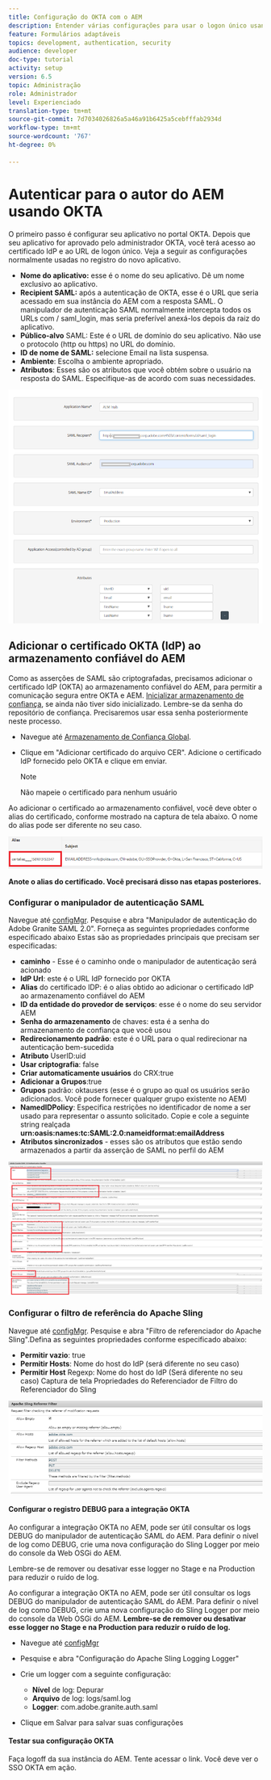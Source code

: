 ```yaml
---
title: Configuração do OKTA com o AEM
description: Entender várias configurações para usar o logon único usando o okta
feature: Formulários adaptáveis
topics: development, authentication, security
audience: developer
doc-type: tutorial
activity: setup
version: 6.5
topic: Administração
role: Administrador
level: Experienciado
translation-type: tm+mt
source-git-commit: 7d7034026826a5a46a91b6425a5cebfffab2934d
workflow-type: tm+mt
source-wordcount: '767'
ht-degree: 0%

---
```



# Autenticar para o autor do AEM usando OKTA

O primeiro passo é configurar seu aplicativo no portal OKTA. Depois que seu aplicativo for aprovado pelo administrador OKTA, você terá acesso ao certificado IdP e ao URL de logon único. Veja a seguir as configurações normalmente usadas no registro do novo aplicativo.

* **Nome do aplicativo:** esse é o nome do seu aplicativo. Dê um nome exclusivo ao aplicativo.
* **Recipient SAML:** após a autenticação de OKTA, esse é o URL que seria acessado em sua instância do AEM com a resposta SAML. O manipulador de autenticação SAML normalmente intercepta todos os URLs com / saml_login, mas seria preferível anexá-los depois da raiz do aplicativo.
* **Público-alvo** SAML: Este é o URL de domínio do seu aplicativo. Não use o protocolo (http ou https) no URL do domínio.
* **ID de nome de SAML:** selecione Email na lista suspensa.
* **Ambiente**: Escolha o ambiente apropriado.
* **Atributos**: Esses são os atributos que você obtém sobre o usuário na resposta do SAML. Especifique-as de acordo com suas necessidades.


![aplicação de okta](assets/okta-app-settings-blurred.PNG)


## Adicionar o certificado OKTA (IdP) ao armazenamento confiável do AEM

Como as asserções de SAML são criptografadas, precisamos adicionar o certificado IdP (OKTA) ao armazenamento confiável do AEM, para permitir a comunicação segura entre OKTA e AEM.
[Inicializar armazenamento de confiança](http://localhost:4502/libs/granite/security/content/truststore.html), se ainda não tiver sido inicializado.
Lembre-se da senha do repositório de confiança. Precisaremos usar essa senha posteriormente neste processo.

* Navegue até [Armazenamento de Confiança Global](http://localhost:4502/libs/granite/security/content/truststore.html).
* Clique em &quot;Adicionar certificado do arquivo CER&quot;. Adicione o certificado IdP fornecido pelo OKTA e clique em enviar.

   >[!NOTE]
   >
   >Não mapeie o certificado para nenhum usuário

Ao adicionar o certificado ao armazenamento confiável, você deve obter o alias do certificado, conforme mostrado na captura de tela abaixo. O nome do alias pode ser diferente no seu caso.

![Alias do certificado](assets/cert-alias.PNG)

**Anote o alias do certificado. Você precisará disso nas etapas posteriores.**

### Configurar o manipulador de autenticação SAML

Navegue até [configMgr](http://localhost:4502/system/console/configMgr).
Pesquise e abra &quot;Manipulador de autenticação do Adobe Granite SAML 2.0&quot;.
Forneça as seguintes propriedades conforme especificado abaixo
Estas são as propriedades principais que precisam ser especificadas:

* **caminho**  - Esse é o caminho onde o manipulador de autenticação será acionado
* **IdP Url**: este é o URL IdP fornecido por OKTA
* **Alias** do certificado IDP: é o alias obtido ao adicionar o certificado IdP ao armazenamento confiável do AEM
* **ID da entidade do provedor de serviços**: esse é o nome do seu servidor AEM
* **Senha do armazenamento** de chaves: esta é a senha do armazenamento de confiança que você usou
* **Redirecionamento padrão**: este é o URL para o qual redirecionar na autenticação bem-sucedida
* **Atributo** UserID:uid
* **Usar criptografia**: false
* **Criar automaticamente usuários** do CRX:true
* **Adicionar a Grupos**:true
* **Grupos** padrão: oktausers (esse é o grupo ao qual os usuários serão adicionados. Você pode fornecer qualquer grupo existente no AEM)
* **NamedIDPolicy**: Especifica restrições no identificador de nome a ser usado para representar o assunto solicitado. Copie e cole a seguinte string realçada **urn:oasis:names:tc:SAML:2.0:nameidformat:emailAddress**
* **Atributos sincronizados**  - esses são os atributos que estão sendo armazenados a partir da asserção de SAML no perfil do AEM

![manipulador de autenticação de saml](assets/saml-authentication-settings-blurred.PNG)

### Configurar o filtro de referência do Apache Sling

Navegue até [configMgr](http://localhost:4502/system/console/configMgr).
Pesquise e abra &quot;Filtro de referenciador do Apache Sling&quot;.Defina as seguintes propriedades conforme especificado abaixo:

* **Permitir vazio**: true
* **Permitir Hosts**: Nome do host do IdP (será diferente no seu caso)
* **Permitir Host** Regexp: Nome do host do IdP (Será diferente no seu caso) Captura de tela Propriedades do Referenciador de Filtro do Referenciador do Sling

![referrer-filter](assets/sling-referrer-filter.PNG)

#### Configurar o registro DEBUG para a integração OKTA

Ao configurar a integração OKTA no AEM, pode ser útil consultar os logs DEBUG do manipulador de autenticação SAML do AEM. Para definir o nível de log como DEBUG, crie uma nova configuração do Sling Logger por meio do console da Web OSGi do AEM.

Lembre-se de remover ou desativar esse logger no Stage e na Production para reduzir o ruído de log.

Ao configurar a integração OKTA no AEM, pode ser útil consultar os logs DEBUG do manipulador de autenticação SAML do AEM. Para definir o nível de log como DEBUG, crie uma nova configuração do Sling Logger por meio do console da Web OSGi do AEM.
**Lembre-se de remover ou desativar esse logger no Stage e na Production para reduzir o ruído de log.**
* Navegue até [configMgr](http://localhost:4502/system/console/configMgr)

* Pesquise e abra &quot;Configuração do Apache Sling Logging Logger&quot;
* Crie um logger com a seguinte configuração:
   * **Nível** de log: Depurar
   * **Arquivo** de log: logs/saml.log
   * **Logger**: com.adobe.granite.auth.saml
* Clique em Salvar para salvar suas configurações



#### Testar sua configuração OKTA

Faça logoff da sua instância do AEM. Tente acessar o link. Você deve ver o SSO OKTA em ação.
